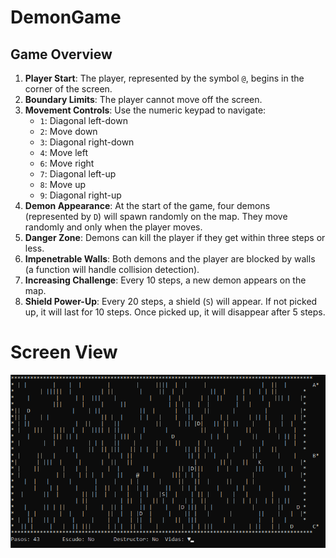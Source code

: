 # DemonGame

## Game Overview

1. **Player Start**: The player, represented by the symbol `@`, begins in the corner of the screen.
2. **Boundary Limits**: The player cannot move off the screen.
3. **Movement Controls**: Use the numeric keypad to navigate:
   - `1`: Diagonal left-down
   - `2`: Move down
   - `3`: Diagonal right-down
   - `4`: Move left
   - `6`: Move right
   - `7`: Diagonal left-up
   - `8`: Move up
   - `9`: Diagonal right-up
4. **Demon Appearance**: At the start of the game, four demons (represented by `D`) will spawn randomly on the map. They move randomly and only when the player moves.
5. **Danger Zone**: Demons can kill the player if they get within three steps or less.
6. **Impenetrable Walls**: Both demons and the player are blocked by walls (a function will handle collision detection).
7. **Increasing Challenge**: Every 10 steps, a new demon appears on the map.
8. **Shield Power-Up**: Every 20 steps, a shield (`S`) will appear. If not picked up, it will last for 10 steps. Once picked up, it will disappear after 5 steps.

# Screen View
![Local image](preview.png)
